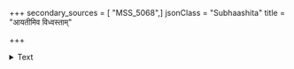 +++
secondary_sources = [ "MSS_5068",]
jsonClass = "Subhaashita"
title = "आयतीमिव विध्वस्ताम्"

+++

<details><summary>Text</summary>

आयतीमिव विध्वस्ताम् आज्ञां प्रतिहतामिव।  
दीप्तामिव दिशं काले पूजामपहतामिव॥
</details>
